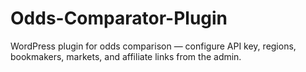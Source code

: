 # Odds-Comparator-Plugin
WordPress plugin for odds comparison — configure API key, regions, bookmakers, markets, and affiliate links from the admin.
